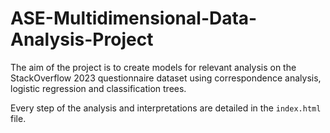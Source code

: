 # ASE-Multidimensional-Data-Analysis-Project

The aim of the project is to create models for relevant analysis on the StackOverflow 2023 questionnaire dataset using correspondence analysis, logistic regression and classification trees.

Every step of the analysis and interpretations are detailed in the `index.html` file.
